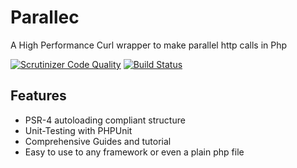 Parallec
=========================
A High Performance Curl wrapper to make parallel http calls in Php

[![Scrutinizer Code Quality](https://scrutinizer-ci.com/g/mayorcoded/parallec/badges/quality-score.png?b=master)](https://scrutinizer-ci.com/g/mayorcoded/parallec/?branch=master) [![Build Status](https://scrutinizer-ci.com/g/mayorcoded/parallec/badges/build.png?b=master)](https://scrutinizer-ci.com/g/mayorcoded/parallec/build-status/master)

Features
--------

* PSR-4 autoloading compliant structure
* Unit-Testing with PHPUnit
* Comprehensive Guides and tutorial
* Easy to use to any framework or even a plain php file


